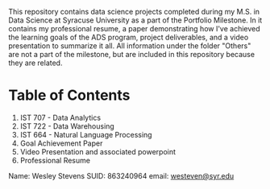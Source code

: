 This repository contains data science projects completed during my M.S. in Data Science at Syracuse University as a part of the Portfolio Milestone. In it contains my professional resume, a paper demonstrating how I've achieved the learning goals of the ADS program, project deliverables, and a video presentation to summarize it all.
All information under the folder "Others" are not a part of the milestone, but are included in this repository because they are related.

# Table of Contents
  1. IST 707 - Data Analytics
  2. IST 722 - Data Warehousing
  3. IST 664 - Natural Language Processing
  4. Goal Achievement Paper
  5. Video Presentation and associated powerpoint
  6. Professional Resume
 
Name: Wesley Stevens
SUID: 863240964
email: westeven@syr.edu
